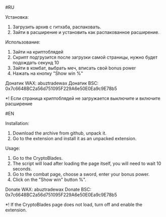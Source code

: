 #RU

Установка:
1. Загрузить архив с гитхаба, распаковать.
2. Зайти в расширение и установить как распакованное расширение.

Использование:
1. Зайти на криптоблядей
2. Скрипт подгрузится после загрузки самой страницы, нужно будет подождать секунд 10
3. Зайти в комбат, выбрать меч, вписать свой bonus power
4. Нажать на кнопку "Show win %"

Донатик WAX: abuztradewax
Донатик BSC: 0x7c6648BC2a56d751095F229A6e50E0Ea9c9E78b5

*! Если страница криптоблядей не загружается выключите и включите расширение

#EN

Installation:
1. Download the archive from github, unpack it.
2. Go to the extension and install it as an unpacked extension.

Usage:
1. Go to the CryptoBlades.
2. The script will load after loading the page itself, you will need to wait 10 seconds.
3. Go to the combat page, choose a sword, enter your bonus power.
4. Click on the "Show win" button %".

Donate WAX: abuztradewax
Donate BSC: 0x7c6648BC2a56d751095F229A6e50E0Ea9c9E78b5

*! If the CryptoBlades page does not load, turn off and enable the extension.
